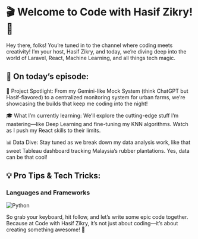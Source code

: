# 🎬 Welcome to Code with Hasif Zikry! 🎥
Hey there, folks! You’re tuned in to the channel where coding meets creativity! I’m your host, Hasif Zikry, and today, we’re diving deep into the world of Laravel, React, Machine Learning, and all things tech magic.

## 🔧 On today’s episode:
🚀 Project Spotlight: From my Gemini-like Mock System (think ChatGPT but Hasif-flavored) to a centralized monitoring system for urban farms, we’re showcasing the builds that keep me coding into the night!

🎓 What I’m currently learning: We’ll explore the cutting-edge stuff I’m mastering—like Deep Learning and fine-tuning my KNN algorithms. Watch as I push my React skills to their limits.

📊 Data Dive: Stay tuned as we break down my data analysis work, like that sweet Tableau dashboard tracking Malaysia’s rubber plantations. Yes, data can be that cool!

## 💡 Pro Tips & Tech Tricks:

### Languages and Frameworks
![Python](https://www.google.com/url?sa=i&url=https%3A%2F%2Fgiphy.com%2Fgifs%2Fdevrock-python-django-edr-KAq5w47R9rmTuvWOWa&psig=AOvVaw2JhDXVYFwwcuj18Ti04cfo&ust=1727098851963000&source=images&cd=vfe&opi=89978449&ved=0CBMQjRxqFwoTCMDpvd_W1ogDFQAAAAAdAAAAABAJ)
  


So grab your keyboard, hit follow, and let’s write some epic code together. Because at Code with Hasif Zikry, it’s not just about coding—it’s about creating something awesome! 🎉



